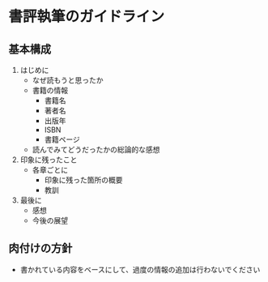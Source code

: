 # 書評執筆のガイドライン

## 基本構成

1. はじめに
    - なぜ読もうと思ったか
    - 書籍の情報
        - 書籍名
        - 著者名
        - 出版年
        - ISBN
        - 書籍ページ
    - 読んでみてどうだったかの総論的な感想
2. 印象に残ったこと
    - 各章ごとに
        - 印象に残った箇所の概要
        - 教訓
3. 最後に
    - 感想
    - 今後の展望

## 肉付けの方針
- 書かれている内容をベースにして、過度の情報の追加は行わないでください
